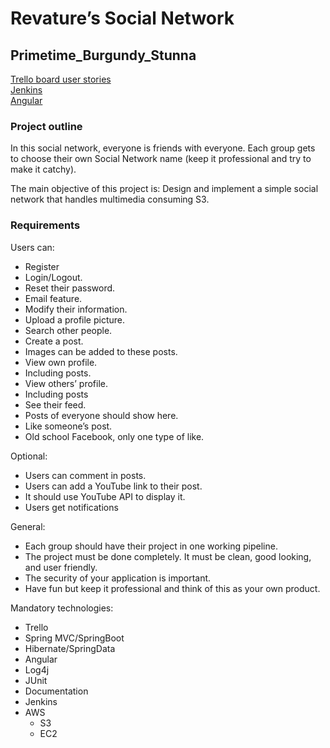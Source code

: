 # Revature’s Social Network

## Primetime_Burgundy_Stunna

[Trello board user stories](https://trello.com/b/CZP4kzxC/primetime-burgandy-stunna)  
[Jenkins](http://ec2-user@ec2-3-133-98-43.us-east-2.compute.amazonaws.com:8080/jenkins)  
[Angular](http://project-buckett.s3-website.us-east-2.amazonaws.com)  

### Project outline
In this social network, everyone is friends with everyone. Each group gets to choose their own Social Network name (keep it professional and try to make it catchy).

The main objective of this project is: Design and implement a simple social network that handles multimedia consuming S3.

### Requirements
Users can:

- Register
- Login/Logout.
- Reset their password.
- Email feature.
- Modify their information.
- Upload a profile picture.
- Search other people.
- Create a post.
- Images can be added to these posts.
- View own profile.
- Including posts.
- View others’ profile.
- Including posts
- See their feed.
- Posts of everyone should show here.
- Like someone’s post.
- Old school Facebook, only one type of like.

Optional:

- Users can comment in posts.
- Users can add a YouTube link to their post.
- It should use YouTube API to display it.
- Users get notifications



General:

- Each group should have their project in one working pipeline.
- The project must be done completely. It must be clean, good looking, and user friendly.
- The security of your application is important.
- Have fun but keep it professional and think of this as your own product.


Mandatory technologies:

- Trello
- Spring MVC/SpringBoot
- Hibernate/SpringData
- Angular
- Log4j
- JUnit
- Documentation
- Jenkins
- AWS
   - S3
   - EC2

